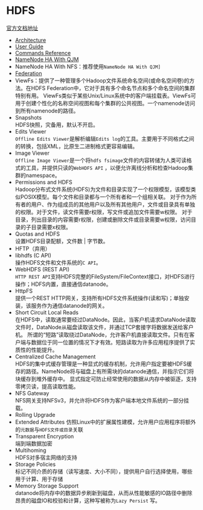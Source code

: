 # HDFS

[官方文档地址](https://hadoop.apache.org/docs/r2.8.5/)

* [Architecture](hdfs-arch.md)
* [User Guide](https://hadoop.apache.org/docs/r2.8.5/hadoop-project-dist/hadoop-hdfs/HdfsUserGuide.html)
* [Commands Reference](https://hadoop.apache.org/docs/r2.8.5/hadoop-project-dist/hadoop-hdfs/HDFSCommands.html)
* [NameNode HA With QJM](namenode-ha-with-qjm.md)
* NameNode HA With NFS：推荐使用`NameNode HA With QJM]`
* [Federation](federation.md)
* ViewFs：提供了一种管理多个Hadoop文件系统命名空间(或命名空间卷)的方法。在HDFS Federation中，它对于具有多个命名节点和多个命名空间的集群特别有用。
  ViewFs类似于某些Unix/Linux系统中的客户端挂载表。ViewFs可用于创建个性化的名称空间视图和每个集群的公共视图。一个namenode访问到所有namenode的路径。
* Snapshots
  <br/>HDFS快照，灾备用，默认不开启。
* Edits Viewer
  <br/>`Offline Edits Viewer`是解析编辑`Edits log`的工具。主要用于不同格式之间的转换，包括XML，比原生二进制格式更容易编辑。
* Image Viewer
  <br/>`Offline Image Viewer`是一个将`hdfs fsimage`文件的内容转储为人类可读格式的工具，并提供只读的`WebHDFS API`
  ，以便允许离线分析和检查Hadoop集群的namespace。
* Permissions and HDFS
  <br/>Hadoop分布式文件系统(HDFS)为文件和目录实现了一个权限模型，该模型类似POSIX模型。每个文件和目录都与一个所有者和一个组相关联。
  对于作为所有者的用户、作为组成员的其他用户以及所有其他用户，文件或目录具有单独的权限。对于文件，读文件需要r权限，写文件或追加文件需要w权限。
  对于目录，列出目录的内容需要r权限，创建或删除文件或目录需要w权限，访问目录的子目录需要x权限。
* Quotas and HDFS
  <br/>设置HDFS目录配额，文件数 | 字节数。
* HFTP（弃用）
* libhdfs (C API)
  <br/>操作HDFS文件和文件系统的`C API`。
* WebHDFS (REST API)
  <br/>`HTTP REST API`支持HDFS完整的FileSystem/FileContext接口，对HDFS进行操作；HDFS内置，直接通信datanode。
* HttpFS
  <br/>提供一个REST HTTP网关，支持所有HDFS文件系统操作(读和写)；单独安装，该服务作为通信datanode的网关。
* Short Circuit Local Reads
  <br/>在HDFS中，读取通常要经过DataNode。因此，当客户机请求DataNode读取文件时，DataNode从磁盘读取该文件，并通过TCP套接字将数据发送给客户机。
  所谓的“短路”读取绕过DataNode，允许客户机直接读取文件。只有在客户端与数据位于同一位置的情况下才有效。短路读取为许多应用程序提供了实质性的性能提升。
* Centralized Cache Management
  <br/>HDFS的集中式缓存管理是一种显式的缓存机制，允许用户指定要被HDFS缓存的路径。NameNode将与磁盘上有所需块的datanode通信，并指示它们将块缓存到堆外缓存中。
  显式指定可防止经常使用的数据从内存中被驱逐，支持零拷贝读，提高读取性能。
* NFS Gateway
  <br/>NFS网关支持NFSv3，并允许将HDFS作为客户端本地文件系统的一部分挂载。
* Rolling Upgrade
* Extended Attributes
  仿照Linux中的扩展属性建模，允许用户应用程序将额外的`元数据`与`HDFS文件或目录`关联
* Transparent Encryption
  <br/>端到端数据加密
* Multihoming
  <br/>HDFS对多宿主网络的支持
* Storage Policies
  <br/>标记不同介质的存储（读写速度、大小不同），提供用户自行选择使用，哪些用于计算、用于存储
* Memory Storage Support
  <br/>
  datanode将内存中的数据异步刷新到磁盘，从而从性能敏感的IO路径中删除昂贵的磁盘IO和校验和计算，这种写被称为`Lazy Persist`
  写。
  